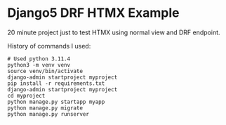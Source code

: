 # Django5 DRF HTMX Example

20 minute project just to test HTMX using normal view and DRF endpoint.

History of commands I used:
```
# Used python 3.11.4
python3 -m venv venv
source venv/bin/activate
django-admin startproject myproject
pip install -r requirements.txt
django-admin startproject myproject
cd myproject
python manage.py startapp myapp
python manage.py migrate
python manage.py runserver
```